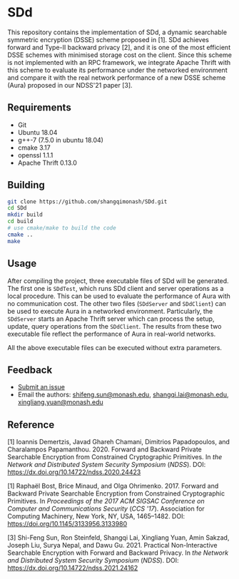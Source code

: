 # SDd

This repository contains the implementation of SDd, a dynamic searchable symmetric encryption (DSSE) scheme proposed in [1]. SDd achieves forward and Type-II backward privacy [2], and it is one of the most efficient DSSE schemes with minimised storage cost on the client. Since this scheme is not implemented with an RPC framework, we integrate Apache Thrift with this scheme to evaluate its performance under the networked environment and compare it with the real network performance of a new DSSE scheme (Aura) proposed in our NDSS'21 paper [3].



## Requirements

* Git
* Ubuntu 18.04
* g++-7 (7.5.0 in ubuntu 18.04)
* cmake 3.17
* openssl 1.1.1
* Apache Thrift 0.13.0



## Building

```bash
git clone https://github.com/shangqimonash/SDd.git
cd SDd
mkdir build
cd build
# use cmake/make to build the code
cmake ..
make
```



## Usage

After compiling the project, three executable files of SDd will be generated. The first one is `SDdTest`, which runs SDd client and server operations as a local procedure. This can be used to evaluate the performance of Aura with no communication cost. The other two files (`SDdServer` and `SDdClient`)  can be used to execute Aura in a networked environment. Particularly, the `SDdServer` starts an Apache Thrift server which can process the setup, update, query operations from the `SDdClient`. The results from these two executable file reflect the performance of Aura in real-world networks.

All the above executable files can be executed without extra parameters.



## Feedback

- [Submit an issue](https://github.com/MonashCybersecurityLab/SDd/issues/new)
- Email the authors: shifeng.sun@monash.edu, shangqi.lai@monash.edu, xingliang.yuan@monash.edu



## Reference

[1] Ioannis Demertzis, Javad Ghareh Chamani, Dimitrios Papadopoulos, and Charalampos Papamanthou. 2020. Forward and Backward Private Searchable Encryption from Constrained Cryptographic Primitives. In *the Network and Distributed System Security Symposium* (*NDSS*). DOI: https://dx.doi.org/10.14722/ndss.2020.24423

[1] Raphaël Bost, Brice Minaud, and Olga Ohrimenko. 2017. Forward and Backward Private Searchable Encryption from Constrained Cryptographic Primitives. In *Proceedings of the 2017 ACM SIGSAC Conference on Computer and Communications Security* (*CCS '17*). Association for Computing Machinery, New York, NY, USA, 1465–1482. DOI: https://doi.org/10.1145/3133956.3133980

[3] Shi-Feng Sun, Ron Steinfeld, Shangqi Lai, Xingliang Yuan, Amin Sakzad, Joseph Liu, Surya Nepal, and Dawu Gu. 2021. Practical Non-Interactive Searchable Encryption with Forward and Backward Privacy. In *the Network and Distributed System Security Symposium* (*NDSS*). DOI: https://dx.doi.org/10.14722/ndss.2021.24162



